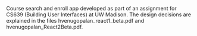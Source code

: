 Course search and enroll app developed as part of an assignment for CS639 (Building User Interfaces) at UW Madison. The design decisions are explained in the files hvenugopalan_react1_beta.pdf and hvenugopalan_React2Beta.pdf.


